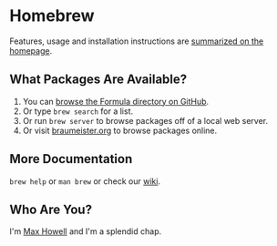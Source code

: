 Homebrew
========
Features, usage and installation instructions are [summarized on the homepage][home].

What Packages Are Available?
----------------------------
1. You can [browse the Formula directory on GitHub][formula].
2. Or type `brew search` for a list.
3. Or run `brew server` to browse packages off of a local web server.
4. Or visit [braumeister.org][braumeister] to browse packages online.

More Documentation
------------------
`brew help` or `man brew` or check our [wiki][].

Who Are You?
------------
I'm [Max Howell][mxcl] and I'm a splendid chap.


[home]:http://mxcl.github.com/homebrew
[wiki]:http://wiki.github.com/mxcl/homebrew
[mxcl]:http://twitter.com/mxcl
[formula]:http://github.com/mxcl/homebrew/tree/master/Library/Formula/
[braumeister]:http://braumeister.org
